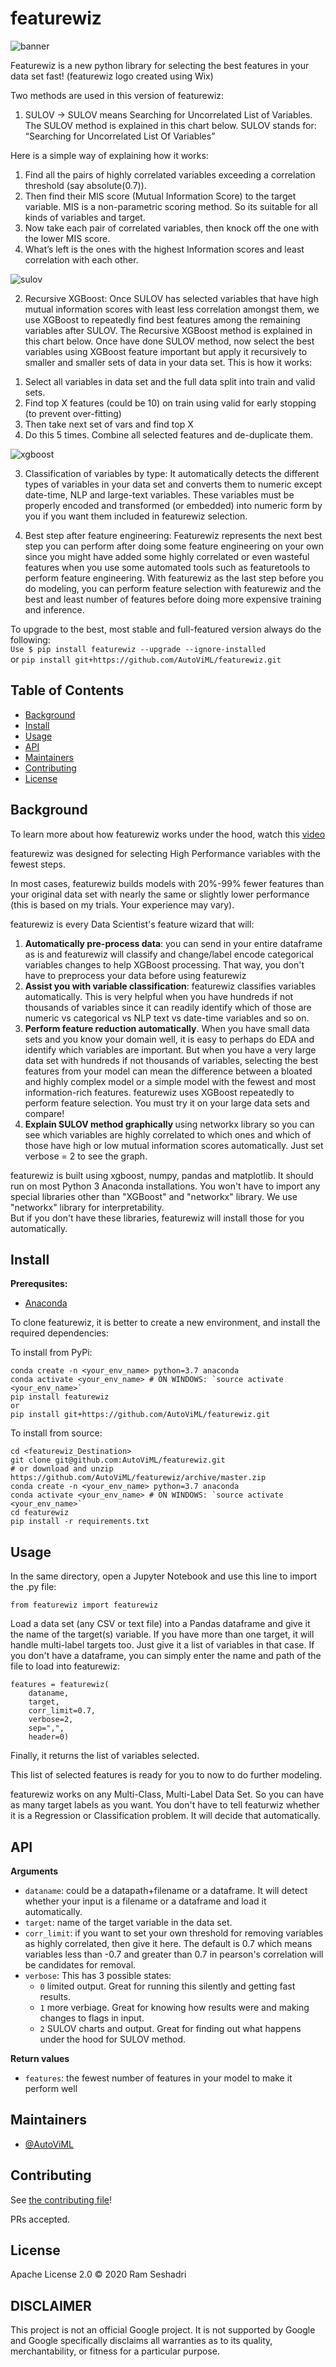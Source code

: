 # featurewiz

![banner](featurewiz_logo.jpg)

Featurewiz is a new python library for selecting the best features in your data set fast!
(featurewiz logo created using Wix)
<p>Two methods are used in this version of featurewiz:<br>

1. SULOV -> SULOV means Searching for Uncorrelated List of Variables. The SULOV method is explained in this chart below. SULOV stands for:  “Searching for Uncorrelated List Of Variables”

Here is a simple way of explaining how it works:
<ol>
<li>Find all the pairs of highly correlated variables exceeding a correlation threshold (say absolute(0.7)).
<li>Then find their MIS score (Mutual Information Score) to the target variable. MIS is a non-parametric scoring method. So its suitable for all kinds of variables and target.
<li>Now take each pair of correlated variables, then knock off the one with the lower MIS score.
<li>What’s left is the ones with the highest Information scores and least correlation with each other.
</ol>


![sulov](SULOV.jpg)

2. Recursive XGBoost: Once SULOV has selected variables that have high mutual information scores with least less correlation amongst them, we use XGBoost to repeatedly find best features among the remaining variables after SULOV. The Recursive XGBoost method is explained in this chart below.
Once have done SULOV method, now select the best variables using XGBoost feature important but apply it recursively to smaller and smaller sets of data in your data set. This is how it works:
<ol>
<li>Select all variables in data set and the full data split into train and valid sets.
<li>Find top X features (could be 10) on train using valid for early stopping (to prevent over-fitting)
<li>Then take next set of vars and find top X
<li>Do this 5 times. Combine all selected features and de-duplicate them.
</ol>


![xgboost](xgboost.jpg)

3. Classification of variables by type: It automatically detects the different types of variables in your data set and converts them to numeric except date-time, NLP and large-text variables. These variables must be properly encoded and transformed (or embedded) into numeric form by you if you want them included in featurewiz selection.<br>

4. Best step after feature engineering: Featurewiz represents the next best step you can perform after doing some feature engineering on your own since you might have added some highly correlated or even wasteful features when you use some automated tools such as featuretools to perform feature engineering. With featurewiz as the last step before you do modeling, you can perform feature selection with featurewiz and the best and least number of features before doing more expensive training and inference.

<p>To upgrade to the best, most stable and full-featured version always do the following: <br>
<code>Use $ pip install featurewiz --upgrade --ignore-installed</code><br>
or
<code>pip install git+https://github.com/AutoViML/featurewiz.git </code><br>

## Table of Contents
<ul>
<li><a href="#background">Background</a></li>
<li><a href="#install">Install</a></li>
<li><a href="#usage">Usage</a></li>
<li><a href="#api">API</a></li>
<li><a href="#maintainers">Maintainers</a></li>
<li><a href="#contributing">Contributing</a></li>
<li><a href="#license">License</a></li>
</ul>

## Background

To learn more about how featurewiz works under the hood, watch this [video](https://www.youtube.com/embed/ZiNutwPcAU0)<br>

<p>featurewiz was designed for selecting High Performance variables with the fewest steps.

In most cases, featurewiz builds models with 20%-99% fewer features than your original data set with nearly the same or slightly lower performance (this is based on my trials. Your experience may vary).<br>
<p>
featurewiz is every Data Scientist's feature wizard that will:<ol>
<li><b>Automatically pre-process data</b>: you can send in your entire dataframe as is and featurewiz will classify and change/label encode categorical variables changes to help XGBoost processing. That way, you don't have to preprocess your data before using featurewiz<br>
<li><b>Assist you with variable classification</b>: featurewiz classifies variables automatically. This is very helpful when you have hundreds if not thousands of variables since it can readily identify which of those are numeric vs categorical vs NLP text vs date-time variables and so on.<br>
<li><b>Perform feature reduction automatically</b>. When you have small data sets and you know your domain well, it is easy to perhaps do EDA and identify which variables are important. But when you have a very large data set with hundreds if not thousands of variables, selecting the best features from your model can mean the difference between a bloated and highly complex model or a simple model with the fewest and most information-rich features. featurewiz uses XGBoost repeatedly to perform feature selection. You must try it on your large data sets and compare!<br>
<li><b>Explain SULOV method graphically </b> using networkx library so you can see which variables are highly correlated to which ones and which of those have high or low mutual information scores automatically. Just set verbose = 2 to see the graph. <br>
</ol>
featurewiz is built using xgboost, numpy, pandas and matplotlib. It should run on most Python 3 Anaconda installations. You won't have to import any special
libraries other than "XGBoost" and "networkx" library. We use "networkx" library for interpretability. <br>But if you don't have these libraries, featurewiz will install those for you automatically.

## Install

**Prerequsites:**

- [Anaconda](https://docs.anaconda.com/anaconda/install/)

To clone featurewiz, it is better to create a new environment, and install the required dependencies:

To install from PyPi:

```
conda create -n <your_env_name> python=3.7 anaconda
conda activate <your_env_name> # ON WINDOWS: `source activate <your_env_name>`
pip install featurewiz
or
pip install git+https://github.com/AutoViML/featurewiz.git
```

To install from source:

```
cd <featurewiz_Destination>
git clone git@github.com:AutoViML/featurewiz.git
# or download and unzip https://github.com/AutoViML/featurewiz/archive/master.zip
conda create -n <your_env_name> python=3.7 anaconda
conda activate <your_env_name> # ON WINDOWS: `source activate <your_env_name>`
cd featurewiz
pip install -r requirements.txt
```

## Usage

In the same directory, open a Jupyter Notebook and use this line to import the .py file:

```
from featurewiz import featurewiz
```

Load a data set (any CSV or text file) into a Pandas dataframe and give it the name of the target(s) variable. If you have more than one target, it will handle multi-label targets too. Just give it a list of variables in that case. If you don't have a dataframe, you can simply enter the name and path of the file to load into featurewiz:

```
features = featurewiz(
    dataname,
    target,
    corr_limit=0.7,
    verbose=2,
    sep=",",
    header=0)
```

Finally, it returns the list of variables selected.

This list of selected features is ready for you to now to do further modeling.

featurewiz works on any Multi-Class, Multi-Label Data Set. So you can have as many target labels as you want.
You don't have to tell featurwiz whether it is a Regression or Classification problem. It will decide that automatically.

## API

**Arguments**

- `dataname`: could be a datapath+filename or a dataframe. It will detect whether your input is a filename or a dataframe and load it automatically.
- `target`: name of the target variable in the data set.
- `corr_limit`: if you want to set your own threshold for removing variables as highly correlated, then give it here. The default is 0.7 which means variables less than -0.7 and greater than 0.7 in pearson's correlation will be candidates for removal.
- `verbose`: This has 3 possible states:
  - `0` limited output. Great for running this silently and getting fast results.
  - `1` more verbiage. Great for knowing how results were and making changes to flags in input.
  - `2` SULOV charts and output. Great for finding out what happens under the hood for SULOV method.

**Return values**

- `features`: the fewest number of features in your model to make it perform well

## Maintainers

* [@AutoViML](https://github.com/AutoViML)

## Contributing

See [the contributing file](CONTRIBUTING.md)!

PRs accepted.

## License

Apache License 2.0 © 2020 Ram Seshadri

## DISCLAIMER
This project is not an official Google project. It is not supported by Google and Google specifically disclaims all warranties as to its quality, merchantability, or fitness for a particular purpose.

